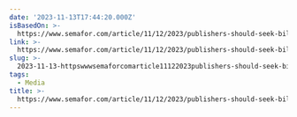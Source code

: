 ```yaml
---
date: '2023-11-13T17:44:20.000Z'
isBasedOn: >-
  https://www.semafor.com/article/11/12/2023/publishers-should-seek-billions-from-google-study-argues
link: >-
  https://www.semafor.com/article/11/12/2023/publishers-should-seek-billions-from-google-study-argues
slug: >-
  2023-11-13-httpswwwsemaforcomarticle11122023publishers-should-seek-billions-from-google-study-argues
tags:
  - Media
title: >-
  https://www.semafor.com/article/11/12/2023/publishers-should-seek-billions-from-google-study-argues
---
```



